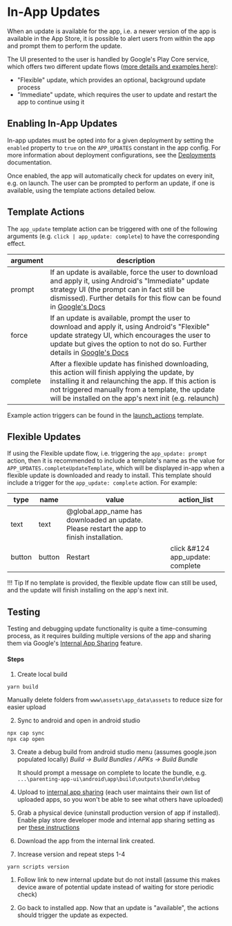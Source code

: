 # In-App Updates

When an update is available for the app, i.e. a newer version of the app is available in the App Store, it is possible to alert users from within the app and prompt them to perform the update.

The UI presented to the user is handled by Google's Play Core service, which offers two different update flows ([more details and examples here](https://developer.android.com/guide/playcore/in-app-updates)):

- "Flexible" update, which provides an optional, background update process
- "Immediate" update, which requires the user to update and restart the app to continue using it

## Enabling In-App Updates
In-app updates must be opted into for a given deployment by setting the `enabled` property to `true` on the `APP_UPDATES` constant in the app config. For more information about deployment configurations, see the [Deployments](../deployments/#customise-configuration) documentation.

Once enabled, the app will automatically check for updates on every init, e.g. on launch. The user can be prompted to perform an update, if one is available, using the template actions detailed below.

## Template Actions
The `app_update` template action can be triggered with one of the following arguments (e.g. `click | app_update: complete`) to have the corresponding effect.

| argument             | description   |
| ---------         | ------------  |
| prompt	        | If an update is available, force the user to download and apply it, using Android's "Immediate" update strategy UI (the prompt can in fact still be dismissed). Further details for this flow can be found in [Google's Docs](https://developer.android.com/guide/playcore/in-app-updates#immediate) |
| force	| If an update is available, prompt the user to download and apply it, using Android's "Flexible" update strategy UI, which encourages the user to update but gives the option to not do so. Further details in [Google's Docs](https://developer.android.com/guide/playcore/in-app-updates#flexible)	|
| complete	    | After a flexible update has finished downloading, this action will finish applying the update, by installing it and relaunching the app. If this action is not triggered manually from a template, the update will be installed on the app's next init (e.g. relaunch) |

Example action triggers can be found in the [launch_actions](https://docs.google.com/spreadsheets/d/1MJzzdTYDZg0VkS5zxrXY4lKV5Oi954pw1sIVJUOOzWM/edit#gid=1876097204) template.

## Flexible Updates
If using the Flexible update flow, i.e. triggering the `app_update: prompt` action, then it is recommended to include a template's name as the value for `APP_UPDATES.completeUpdateTemplate`, which will be displayed in-app when a flexible update is downloaded and ready to install. This template should include a trigger for the `app_update: complete` action. For example:

|type               |	name	        |   value   |	action_list |
| ---------         | ------------      | --------- | ------------  |
|text               |	text          |	@global.app_name has downloaded an update. Please restart the app to finish installation.  |               |
|button          |	button		| Restart | click &#124 app_update: complete |


!!! Tip
    If no template is provided, the flexible update flow can still be used, and the update will finish installing on the app's next init.

## Testing
Testing and debugging update functionality is quite a time-consuming process, as it requires building multiple versions of the app and sharing them via Google's [Internal App Sharing](https://play.google.com/console/internal-app-sharing) feature. 

#### Steps

1. Create local build
```
yarn build
```
Manually delete folders from `www\assets\app_data\assets` to reduce size for easier upload 

2. Sync to android and open in android studio
```
npx cap sync
npx cap open
```

3. Create a debug build from android studio menu (assumes google.json populated locally)
_Build -> Build Bundles / APKs -> Build Bundle_

    It should prompt a message on complete to locate the bundle, e.g. `...\parenting-app-ui\android\app\build\outputs\bundle\debug`

4. Upload to [internal app sharing](https://play.google.com/console/internal-app-sharing) (each user maintains their own list of uploaded apps, so you won't be able to see what others have uploaded)

1. Grab a physical device (uninstall production version of app if installed). Enable play store developer mode and internal app sharing setting as per [these instructions](https://support.google.com/googleplay/android-developer/answer/9844679?hl=en)

2. Download the app from the internal link created. 

3. Increase version and repeat steps 1-4
```
yarn scripts version
```

1. Follow link to new internal update but do not install (assume this makes device aware of potential update instead of waiting for store periodic check)

2.  Go back to installed app. Now that an update is "available", the actions should trigger the update as expected.